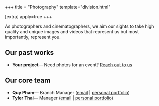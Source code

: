 +++
title = "Photography"
template="division.html"

[extra]
apply=true
+++

As photographers and cinematographers, we aim our sights to take high quality and unique images and videos that represent us but most importantly, represent you.

## Our past works
- **Your project**&mdash; Need photos for an event? [Reach out to us](/commissions)

## Our core team
- **Quy Pham**&mdash; Branch Manager ([email](mailto:qpham@inkjar.org) \| [personal portfolio](#))
- **Tyler Thai**&mdash; Manager ([email](mailto:tthai@inkjar.org) \| [personal portfolio](#))
